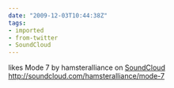 ```yaml
---
date: "2009-12-03T10:44:38Z"
tags:
- imported
- from-twitter
- SoundCloud
---
```

likes Mode 7 by hamsteralliance on [SoundCloud](/tags/SoundCloud) http://soundcloud.com/hamsteralliance/mode-7
